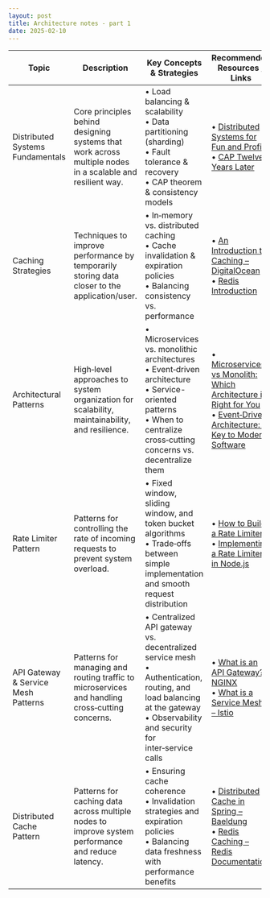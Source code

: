 ```yaml
---
layout: post
title: Architecture notes - part 1
date: 2025-02-10
---
```


| **Topic**                         | **Description**                                                                                          | **Key Concepts & Strategies**                                                                                                                                                              | **Recommended Resources / Links**                                                                                                                                                                                                                                  |
|-----------------------------------|----------------------------------------------------------------------------------------------------------|---------------------------------------------------------------------------------------------------------------------------------------------------------------------------------------------|---------------------------------------------------------------------------------------------------------------------------------------------------------------------------------------------------------------------------------------------------------------------|
| Distributed Systems Fundamentals  | Core principles behind designing systems that work across multiple nodes in a scalable and resilient way. | • Load balancing & scalability<br>• Data partitioning (sharding)<br>• Fault tolerance & recovery<br>• CAP theorem & consistency models                                     | • [Distributed Systems for Fun and Profit](http://book.mixu.net/distsys/)<br>• [CAP Twelve Years Later](http://www.infoq.com/presentations/cap-twelve-years-later/)                                                                                         |
| Caching Strategies                | Techniques to improve performance by temporarily storing data closer to the application/user.           | • In‑memory vs. distributed caching<br>• Cache invalidation & expiration policies<br>• Balancing consistency vs. performance                                                         | • [An Introduction to Caching – DigitalOcean](https://www.digitalocean.com/community/tutorials/an-introduction-to-caching)<br>• [Redis Introduction](https://redis.io/topics/introduction)                                                                     |
| Architectural Patterns            | High‑level approaches to system organization for scalability, maintainability, and resilience.          | • Microservices vs. monolithic architectures<br>• Event‑driven architecture<br>• Service-oriented patterns<br>• When to centralize cross‑cutting concerns vs. decentralize them | • [Microservices vs Monolith: Which Architecture is Right for You](https://medium.com/@sikachu/microservices-vs-monolith-which-architecture-is-right-for-you-44704e92f258)<br>• [Event‑Driven Architecture: A Key to Modern Software](https://dzone.com/articles/event-driven-architecture-a-key-to-modern-software) |
| Rate Limiter Pattern              | Patterns for controlling the rate of incoming requests to prevent system overload.                     | • Fixed window, sliding window, and token bucket algorithms<br>• Trade‑offs between simple implementation and smooth request distribution                                          | • [How to Build a Rate Limiter](https://dev.to/jameshamann/how-to-build-a-rate-limiter-1nhm)<br>• [Implementing a Rate Limiter in Node.js](https://medium.com/@etiennedub/implementing-a-rate-limiter-in-node-js-86f09e5b42a0)                                     |
| API Gateway & Service Mesh Patterns| Patterns for managing and routing traffic to microservices and handling cross‑cutting concerns.         | • Centralized API gateway vs. decentralized service mesh<br>• Authentication, routing, and load balancing at the gateway<br>• Observability and security for inter‑service calls         | • [What is an API Gateway? – NGINX](https://www.nginx.com/learn/api-gateway/)<br>• [What is a Service Mesh? – Istio](https://istio.io/latest/docs/concepts/what-is-istio/)                                                                         |
| Distributed Cache Pattern         | Patterns for caching data across multiple nodes to improve system performance and reduce latency.       | • Ensuring cache coherence<br>• Invalidation strategies and expiration policies<br>• Balancing data freshness with performance benefits                                              | • [Distributed Cache in Spring – Baeldung](https://www.baeldung.com/distributed-cache-in-spring)<br>• [Redis Caching – Redis Documentation](https://redis.io/topics/caching)                                                                                 |
